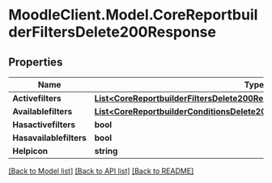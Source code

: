 # MoodleClient.Model.CoreReportbuilderFiltersDelete200Response

## Properties

Name | Type | Description | Notes
------------ | ------------- | ------------- | -------------
**Activefilters** | [**List&lt;CoreReportbuilderFiltersDelete200ResponseActivefiltersInner&gt;**](CoreReportbuilderFiltersDelete200ResponseActivefiltersInner.md) |  | 
**Availablefilters** | [**List&lt;CoreReportbuilderConditionsDelete200ResponseAvailableconditionsInner&gt;**](CoreReportbuilderConditionsDelete200ResponseAvailableconditionsInner.md) |  | 
**Hasactivefilters** | **bool** | hasactivefilters | 
**Hasavailablefilters** | **bool** | hasavailablefilters | 
**Helpicon** | **string** | helpicon | 

[[Back to Model list]](../README.md#documentation-for-models) [[Back to API list]](../README.md#documentation-for-api-endpoints) [[Back to README]](../README.md)

